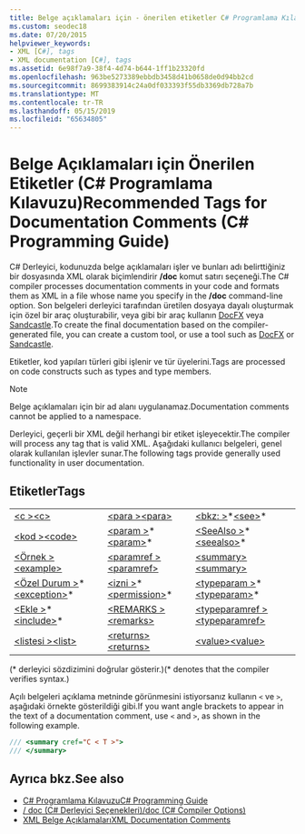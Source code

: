 ```yaml
---
title: Belge açıklamaları için - önerilen etiketler C# Programlama Kılavuzu
ms.custom: seodec18
ms.date: 07/20/2015
helpviewer_keywords:
- XML [C#], tags
- XML documentation [C#], tags
ms.assetid: 6e98f7a9-38f4-4d74-b644-1ff1b23320fd
ms.openlocfilehash: 963be5273389ebbdb3458d41b0658de0d94bb2cd
ms.sourcegitcommit: 8699383914c24a0df033393f55db3369db728a7b
ms.translationtype: MT
ms.contentlocale: tr-TR
ms.lasthandoff: 05/15/2019
ms.locfileid: "65634805"
---
```

# <a name="recommended-tags-for-documentation-comments-c-programming-guide"></a><span data-ttu-id="2819c-102">Belge Açıklamaları için Önerilen Etiketler (C# Programlama Kılavuzu)</span><span class="sxs-lookup"><span data-stu-id="2819c-102">Recommended Tags for Documentation Comments (C# Programming Guide)</span></span>
<span data-ttu-id="2819c-103">C# Derleyici, kodunuzda belge açıklamaları işler ve bunları adı belirttiğiniz bir dosyasında XML olarak biçimlendirir **/doc** komut satırı seçeneği.</span><span class="sxs-lookup"><span data-stu-id="2819c-103">The C# compiler processes documentation comments in your code and formats them as XML in a file whose name you specify in the **/doc** command-line option.</span></span> <span data-ttu-id="2819c-104">Son belgeleri derleyici tarafından üretilen dosyaya dayalı oluşturmak için özel bir araç oluşturabilir, veya gibi bir araç kullanın [DocFX](https://dotnet.github.io/docfx/) veya [Sandcastle](https://github.com/EWSoftware/SHFB).</span><span class="sxs-lookup"><span data-stu-id="2819c-104">To create the final documentation based on the compiler-generated file, you can create a custom tool, or use a tool such as [DocFX](https://dotnet.github.io/docfx/) or [Sandcastle](https://github.com/EWSoftware/SHFB).</span></span>  
  
 <span data-ttu-id="2819c-105">Etiketler, kod yapıları türleri gibi işlenir ve tür üyelerini.</span><span class="sxs-lookup"><span data-stu-id="2819c-105">Tags are processed on code constructs such as types and type members.</span></span>  
  
> [!NOTE]
>  <span data-ttu-id="2819c-106">Belge açıklamaları için bir ad alanı uygulanamaz.</span><span class="sxs-lookup"><span data-stu-id="2819c-106">Documentation comments cannot be applied to a namespace.</span></span>  
  
 <span data-ttu-id="2819c-107">Derleyici, geçerli bir XML değil herhangi bir etiket işleyecektir.</span><span class="sxs-lookup"><span data-stu-id="2819c-107">The compiler will process any tag that is valid XML.</span></span> <span data-ttu-id="2819c-108">Aşağıdaki kullanıcı belgeleri, genel olarak kullanılan işlevler sunar.</span><span class="sxs-lookup"><span data-stu-id="2819c-108">The following tags provide generally used functionality in user documentation.</span></span>  
  
## <a name="tags"></a><span data-ttu-id="2819c-109">Etiketler</span><span class="sxs-lookup"><span data-stu-id="2819c-109">Tags</span></span>  
  
||||  
|---|---|---|  
|[<span data-ttu-id="2819c-110">\<c ></span><span class="sxs-lookup"><span data-stu-id="2819c-110">\<c></span></span>](../../../csharp/programming-guide/xmldoc/code-inline.md)|[<span data-ttu-id="2819c-111">\<para ></span><span class="sxs-lookup"><span data-stu-id="2819c-111">\<para></span></span>](../../../csharp/programming-guide/xmldoc/para.md)|<span data-ttu-id="2819c-112">[\<bkz: >](../../../csharp/programming-guide/xmldoc/see.md)\*</span><span class="sxs-lookup"><span data-stu-id="2819c-112">[\<see>](../../../csharp/programming-guide/xmldoc/see.md)\*</span></span>|  
|[<span data-ttu-id="2819c-113">\<kod ></span><span class="sxs-lookup"><span data-stu-id="2819c-113">\<code></span></span>](../../../csharp/programming-guide/xmldoc/code.md)|<span data-ttu-id="2819c-114">[\<param >](../../../csharp/programming-guide/xmldoc/param.md)\*</span><span class="sxs-lookup"><span data-stu-id="2819c-114">[\<param>](../../../csharp/programming-guide/xmldoc/param.md)\*</span></span>|<span data-ttu-id="2819c-115">[\<SeeAlso >](../../../csharp/programming-guide/xmldoc/seealso.md)\*</span><span class="sxs-lookup"><span data-stu-id="2819c-115">[\<seealso>](../../../csharp/programming-guide/xmldoc/seealso.md)\*</span></span>|  
|[<span data-ttu-id="2819c-116">\<Örnek ></span><span class="sxs-lookup"><span data-stu-id="2819c-116">\<example></span></span>](../../../csharp/programming-guide/xmldoc/example.md)|[<span data-ttu-id="2819c-117">\<paramref ></span><span class="sxs-lookup"><span data-stu-id="2819c-117">\<paramref></span></span>](../../../csharp/programming-guide/xmldoc/paramref.md)|[<span data-ttu-id="2819c-118">\<summary></span><span class="sxs-lookup"><span data-stu-id="2819c-118">\<summary></span></span>](../../../csharp/programming-guide/xmldoc/summary.md)|  
|<span data-ttu-id="2819c-119">[\<Özel Durum >](../../../csharp/programming-guide/xmldoc/exception.md)\*</span><span class="sxs-lookup"><span data-stu-id="2819c-119">[\<exception>](../../../csharp/programming-guide/xmldoc/exception.md)\*</span></span>|<span data-ttu-id="2819c-120">[\<izni >](../../../csharp/programming-guide/xmldoc/permission.md)\*</span><span class="sxs-lookup"><span data-stu-id="2819c-120">[\<permission>](../../../csharp/programming-guide/xmldoc/permission.md)\*</span></span>|<span data-ttu-id="2819c-121">[\<typeparam >](../../../csharp/programming-guide/xmldoc/typeparam.md)\*</span><span class="sxs-lookup"><span data-stu-id="2819c-121">[\<typeparam>](../../../csharp/programming-guide/xmldoc/typeparam.md)\*</span></span>|  
|<span data-ttu-id="2819c-122">[\<Ekle >](../../../csharp/programming-guide/xmldoc/include.md)\*</span><span class="sxs-lookup"><span data-stu-id="2819c-122">[\<include>](../../../csharp/programming-guide/xmldoc/include.md)\*</span></span>|[<span data-ttu-id="2819c-123">\<REMARKS ></span><span class="sxs-lookup"><span data-stu-id="2819c-123">\<remarks></span></span>](../../../csharp/programming-guide/xmldoc/remarks.md)|[<span data-ttu-id="2819c-124">\<typeparamref ></span><span class="sxs-lookup"><span data-stu-id="2819c-124">\<typeparamref></span></span>](../../../csharp/programming-guide/xmldoc/typeparamref.md)|  
|[<span data-ttu-id="2819c-125">\<listesi ></span><span class="sxs-lookup"><span data-stu-id="2819c-125">\<list></span></span>](../../../csharp/programming-guide/xmldoc/list.md)|[<span data-ttu-id="2819c-126">\<returns></span><span class="sxs-lookup"><span data-stu-id="2819c-126">\<returns></span></span>](../../../csharp/programming-guide/xmldoc/returns.md)|[<span data-ttu-id="2819c-127">\<value></span><span class="sxs-lookup"><span data-stu-id="2819c-127">\<value></span></span>](../../../csharp/programming-guide/xmldoc/value.md)|  
  
 <span data-ttu-id="2819c-128">(\* derleyici sözdizimini doğrular gösterir.)</span><span class="sxs-lookup"><span data-stu-id="2819c-128">(\* denotes that the compiler verifies syntax.)</span></span>  
  
 <span data-ttu-id="2819c-129">Açılı belgeleri açıklama metninde görünmesini istiyorsanız kullanın `<` ve `>`, aşağıdaki örnekte gösterildiği gibi.</span><span class="sxs-lookup"><span data-stu-id="2819c-129">If you want angle brackets to appear in the text of a documentation comment, use `<` and `>`, as shown in the following example.</span></span>  
  
```csharp  
/// <summary cref="C < T >">  
/// </summary>  
```  
  
## <a name="see-also"></a><span data-ttu-id="2819c-130">Ayrıca bkz.</span><span class="sxs-lookup"><span data-stu-id="2819c-130">See also</span></span>

- [<span data-ttu-id="2819c-131">C# Programlama Kılavuzu</span><span class="sxs-lookup"><span data-stu-id="2819c-131">C# Programming Guide</span></span>](../../../csharp/programming-guide/index.md)
- [<span data-ttu-id="2819c-132">/ doc (C# Derleyici Seçenekleri)</span><span class="sxs-lookup"><span data-stu-id="2819c-132">/doc (C# Compiler Options)</span></span>](../../../csharp/language-reference/compiler-options/doc-compiler-option.md)
- [<span data-ttu-id="2819c-133">XML Belge Açıklamaları</span><span class="sxs-lookup"><span data-stu-id="2819c-133">XML Documentation Comments</span></span>](../../../csharp/programming-guide/xmldoc/index.md)

